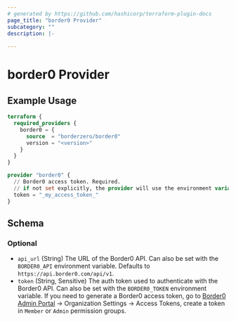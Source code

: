 ```yaml
---
# generated by https://github.com/hashicorp/terraform-plugin-docs
page_title: "border0 Provider"
subcategory: ""
description: |-
  
---
```


# border0 Provider



## Example Usage

```terraform
terraform {
  required_providers {
    border0 = {
      source  = "borderzero/border0"
      version = "<version>"
    }
  }
}

provider "border0" {
  // Border0 access token. Required.
  // if not set explicitly, the provider will use the environment variable BORDER0_TOKEN
  token = "_my_access_token_"
}
```

<!-- schema generated by tfplugindocs -->
## Schema

### Optional

- `api_url` (String) The URL of the Border0 API. Can also be set with the `BORDER0_API` environment variable. Defaults to `https://api.border0.com/api/v1`.
- `token` (String, Sensitive) The auth token used to authenticate with the Border0 API. Can also be set with the `BORDER0_TOKEN` environment variable. If you need to generate a Border0 access token, go to [Border0 Admin Portal](https://portal.border0.com) -> Organization Settings -> Access Tokens, create a token in `Member` or `Admin` permission groups.
